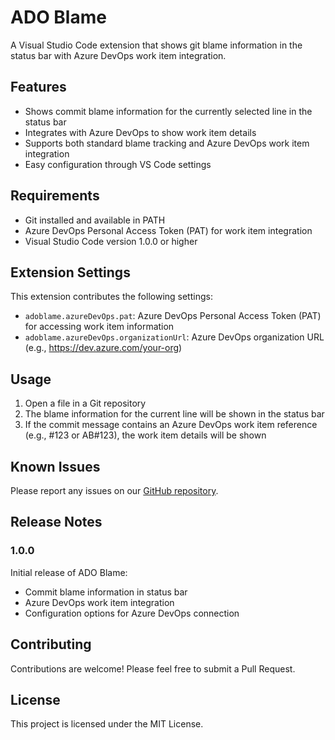 # ADO Blame

A Visual Studio Code extension that shows git blame information in the status bar with Azure DevOps work item integration.

## Features

- Shows commit blame information for the currently selected line in the status bar
- Integrates with Azure DevOps to show work item details
- Supports both standard blame tracking and Azure DevOps work item integration
- Easy configuration through VS Code settings

## Requirements

- Git installed and available in PATH
- Azure DevOps Personal Access Token (PAT) for work item integration
- Visual Studio Code version 1.0.0 or higher

## Extension Settings

This extension contributes the following settings:

* `adoblame.azureDevOps.pat`: Azure DevOps Personal Access Token (PAT) for accessing work item information
* `adoblame.azureDevOps.organizationUrl`: Azure DevOps organization URL (e.g., https://dev.azure.com/your-org)

## Usage

1. Open a file in a Git repository
2. The blame information for the current line will be shown in the status bar
3. If the commit message contains an Azure DevOps work item reference (e.g., #123 or AB#123), the work item details will be shown

## Known Issues

Please report any issues on our [GitHub repository](https://github.com/delhivery/vscode-ado-blame/issues).

## Release Notes

### 1.0.0

Initial release of ADO Blame:
- Commit blame information in status bar
- Azure DevOps work item integration
- Configuration options for Azure DevOps connection

## Contributing

Contributions are welcome! Please feel free to submit a Pull Request.

## License

This project is licensed under the MIT License.
